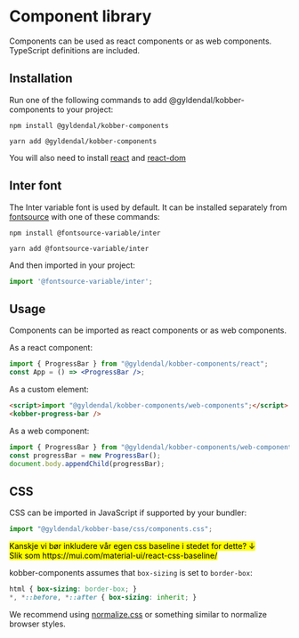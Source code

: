 # Component library

Components can be used as react components or as web components.<br />
TypeScript definitions are included.

## Installation

Run one of the following commands to add @gyldendal/kobber-components to your project:


```
npm install @gyldendal/kobber-components
```

```
yarn add @gyldendal/kobber-components
```

You will also need to install 
[react](https://www.npmjs.com/package/react) and
[react-dom](https://www.npmjs.com/package/react-dom)

## Inter font

The Inter variable font is used by default.
It can be installed separately from [fontsource](https://fontsource.org/fonts/inter/) with one of these commands:


```
npm install @fontsource-variable/inter
```

```
yarn add @fontsource-variable/inter
```

And then imported in your project:

```JavaScript
import '@fontsource-variable/inter';
```

## Usage

Components can be imported as react components or as web components.

As a react component:

```jsx
import { ProgressBar } from "@gyldendal/kobber-components/react";
const App = () => <ProgressBar />;
```

As a custom element:

```html
<script>import "@gyldendal/kobber-components/web-components";</script>
<kobber-progress-bar />
```

As a web component:

```JavaScript
import { ProgressBar } from "@gyldendal/kobber-components/web-components";
const progressBar = new ProgressBar();
document.body.appendChild(progressBar);
```

## CSS

CSS can be imported in JavaScript if supported by your bundler:

```JavaScript
import "@gyldendal/kobber-base/css/components.css";
```

<mark>
Kanskje vi bør inkludere vår egen css baseline i stedet for dette? ↓
<br />
Slik som https://mui.com/material-ui/react-css-baseline/</mark>

kobber-components assumes that `box-sizing` is set to `border-box`:

```css
html { box-sizing: border-box; }
*, *::before, *::after { box-sizing: inherit; }
```

We recommend using [normalize.css](https://github.com/necolas/normalize.css/) or something similar to normalize browser styles.



